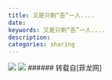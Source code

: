 ```yaml
---
title: 又是只剩“吾”一人....
date: 
keywords: 又是只剩“吾”一人....
description: 
categories: sharing
---
```

<td class="t_f" id="postmessage_31149">


<img aid="11696" data-cf-modified-7d735719f99a39791cdc4510-="" file="data/attachment/forum/201308/04/045549cnnpn6c663lg36nf.jpg.thumb.jpg" id="aimg_11696" inpost="1" onclick="" onmouseover="" src="http://www.flw.ph/data/attachment/forum/201308/04/045549cnnpn6c663lg36nf.jpg" style="cursor:pointer" zoomfile="data/attachment/forum/201308/04/045549cnnpn6c663lg36nf.jpg"/>



<img aid="11697" data-cf-modified-7d735719f99a39791cdc4510-="" file="data/attachment/forum/201308/04/045557kz5ytvm2rgjy2gyy.jpg.thumb.jpg" id="aimg_11697" inpost="1" onclick="" onmouseover="" src="http://www.flw.ph/data/attachment/forum/201308/04/045557kz5ytvm2rgjy2gyy.jpg" style="cursor:pointer" zoomfile="data/attachment/forum/201308/04/045557kz5ytvm2rgjy2gyy.jpg"/>


</td>
###### 转载自[菲龙网]